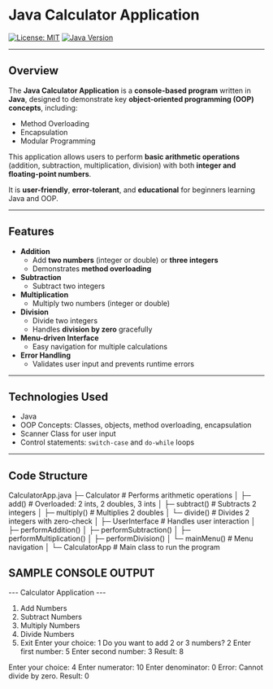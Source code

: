 # Java Calculator Application

[![License: MIT](https://img.shields.io/badge/License-MIT-yellow.svg)](LICENSE)
[![Java Version](https://img.shields.io/badge/Java-17-blue)](https://www.java.com/)

---

## Overview

The **Java Calculator Application** is a **console-based program** written in **Java**, designed to demonstrate key **object-oriented programming (OOP) concepts**, including:

- Method Overloading  
- Encapsulation  
- Modular Programming  

This application allows users to perform **basic arithmetic operations** (addition, subtraction, multiplication, division) with both **integer and floating-point numbers**.  

It is **user-friendly**, **error-tolerant**, and **educational** for beginners learning Java and OOP.

---

## Features

- **Addition**
  - Add **two numbers** (integer or double) or **three integers**  
  - Demonstrates **method overloading**
- **Subtraction**
  - Subtract two integers
- **Multiplication**
  - Multiply two numbers (integer or double)
- **Division**
  - Divide two integers  
  - Handles **division by zero** gracefully
- **Menu-driven Interface**
  - Easy navigation for multiple calculations
- **Error Handling**
  - Validates user input and prevents runtime errors

---

## Technologies Used

- Java  
- OOP Concepts: Classes, objects, method overloading, encapsulation  
- Scanner Class for user input  
- Control statements: `switch-case` and `do-while` loops  

---

## Code Structure

CalculatorApp.java
├─ Calculator          # Performs arithmetic operations
│  ├─ add()            # Overloaded: 2 ints, 2 doubles, 3 ints
│  ├─ subtract()       # Subtracts 2 integers
│  ├─ multiply()       # Multiplies 2 doubles
│  └─ divide()         # Divides 2 integers with zero-check
│
├─ UserInterface       # Handles user interaction
│  ├─ performAddition()
│  ├─ performSubtraction()
│  ├─ performMultiplication()
│  ├─ performDivision()
│  └─ mainMenu()       # Menu navigation
│
└─ CalculatorApp       # Main class to run the program



## SAMPLE CONSOLE OUTPUT ##

--- Calculator Application ---
1. Add Numbers
2. Subtract Numbers
3. Multiply Numbers
4. Divide Numbers
5. Exit
Enter your choice: 1
Do you want to add 2 or 3 numbers? 2
Enter first number: 5
Enter second number: 3
Result: 8

Enter your choice: 4
Enter numerator: 10
Enter denominator: 0
Error: Cannot divide by zero.
Result: 0

